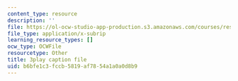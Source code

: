 ```yaml
---
content_type: resource
description: ''
file: https://ol-ocw-studio-app-production.s3.amazonaws.com/courses/res-18-006-calculus-revisited-single-variable-calculus-fall-2010/b6bfe1c3fccb5819af7854a1a0a0d8b9_9tYUmwvLyIA.vtt
file_type: application/x-subrip
learning_resource_types: []
ocw_type: OCWFile
resourcetype: Other
title: 3play caption file
uid: b6bfe1c3-fccb-5819-af78-54a1a0a0d8b9
---
```

